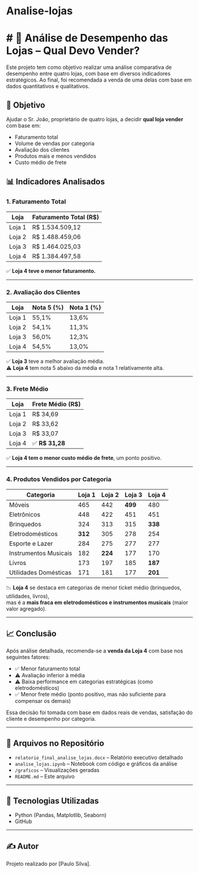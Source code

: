 # Analise-lojas
# # 🛒 Análise de Desempenho das Lojas – Qual Devo Vender?

Este projeto tem como objetivo realizar uma análise comparativa de desempenho entre quatro lojas, com base em diversos indicadores estratégicos. Ao final, foi recomendada a venda de uma delas com base em dados quantitativos e qualitativos.

## 📌 Objetivo

Ajudar o Sr. João, proprietário de quatro lojas, a decidir **qual loja vender** com base em:

- Faturamento total
- Volume de vendas por categoria
- Avaliação dos clientes
- Produtos mais e menos vendidos
- Custo médio de frete

## 📊 Indicadores Analisados

### 1. **Faturamento Total**

| Loja   | Faturamento Total (R$) |
|--------|------------------------|
| Loja 1 | R$ 1.534.509,12        |
| Loja 2 | R$ 1.488.459,06        |
| Loja 3 | R$ 1.464.025,03        |
| Loja 4 | R$ 1.384.497,58        |

✅ **Loja 4 teve o menor faturamento.**

---

### 2. **Avaliação dos Clientes**

| Loja   | Nota 5 (%) | Nota 1 (%) |
|--------|------------|------------|
| Loja 1 | 55,1%      | 13,6%      |
| Loja 2 | 54,1%      | 11,3%      |
| Loja 3 | 56,0%      | 12,3%      |
| Loja 4 | 54,5%      | 13,0%      |

✅ **Loja 3** teve a melhor avaliação média.  
⚠️ **Loja 4** tem nota 5 abaixo da média e nota 1 relativamente alta.

---

### 3. **Frete Médio**

| Loja   | Frete Médio (R$) |
|--------|------------------|
| Loja 1 | R$ 34,69         |
| Loja 2 | R$ 33,62         |
| Loja 3 | R$ 33,07         |
| Loja 4 | ✅ **R$ 31,28**   |

✅ **Loja 4 tem o menor custo médio de frete**, um ponto positivo.

---

### 4. **Produtos Vendidos por Categoria**

| Categoria             | Loja 1 | Loja 2 | Loja 3 | Loja 4 |
|-----------------------|--------|--------|--------|--------|
| Móveis                | 465    | 442    | **499**| 480    |
| Eletrônicos           | 448    | 422    | 451    | 451    |
| Brinquedos            | 324    | 313    | 315    | **338**|
| Eletrodomésticos      | **312**| 305    | 278    | 254    |
| Esporte e Lazer       | 284    | 275    | 277    | 277    |
| Instrumentos Musicais | 182    | **224**| 177    | 170    |
| Livros                | 173    | 197    | 185    | **187**|
| Utilidades Domésticas | 171    | 181    | 177    | **201**|

📉 **Loja 4** se destaca em categorias de menor ticket médio (brinquedos, utilidades, livros),  
mas é a **mais fraca em eletrodomésticos e instrumentos musicais** (maior valor agregado).

---

## 📈 Conclusão

Após análise detalhada, recomenda-se a **venda da Loja 4** com base nos seguintes fatores:

- ✅ Menor faturamento total
- ⚠️ Avaliação inferior à média
- ⚠️ Baixa performance em categorias estratégicas (como eletrodomésticos)
- ✅ Menor frete médio (ponto positivo, mas não suficiente para compensar os demais)

Essa decisão foi tomada com base em dados reais de vendas, satisfação do cliente e desempenho por categoria.

---

## 📁 Arquivos no Repositório

- `relatorio_final_analise_lojas.docx` – Relatório executivo detalhado
- `analise_lojas.ipynb` – Notebook com código e gráficos da análise
- `/graficos` – Visualizações geradas
- `README.md` – Este arquivo

---

## 🧠 Tecnologias Utilizadas

- Python (Pandas, Matplotlib, Seaborn)
- GitHub

---

## ✍️ Autor

Projeto realizado por [Paulo Silva]. 

